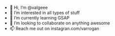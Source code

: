- 👋 Hi, I’m @valgeee
- 👀 I’m interested in all types of stuff
- 🌱 I’m currently learning GSAP
- 💞️ I’m looking to collaborate on anything awesome
- 📫 Reach me out on instagran.com/varrogan

